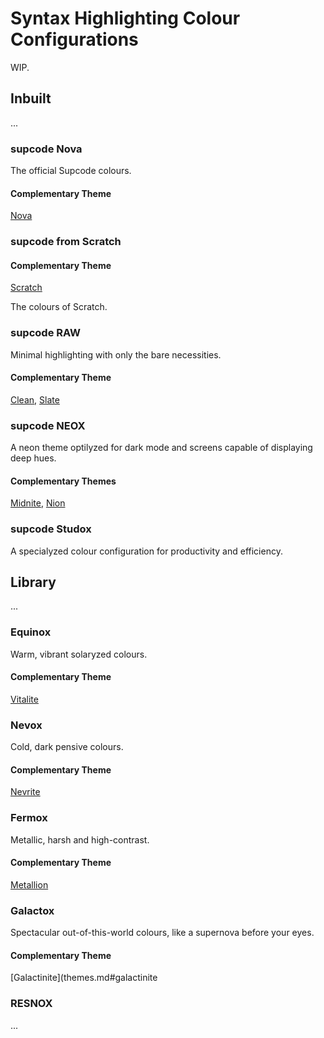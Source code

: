 # Syntax Highlighting Colour Configurations

WIP.

## Inbuilt

...

### supcode Nova

The official Supcode colours.

#### Complementary Theme
[Nova](themes.md#nova)

### supcode from Scratch

#### Complementary Theme
[Scratch](themes.md#scratch)

The colours of Scratch.

### supcode RAW

Minimal highlighting with only the bare necessities.

#### Complementary Theme
[Clean](themes.md#clean), [Slate](themes.md#slate)

### supcode NEOX

A neon theme optilyzed for dark mode and screens capable of displaying deep hues.

#### Complementary Themes
[Midnite](themes.md#midnite), [Nion](themes.md#nion)

### supcode Studox

A specialyzed colour configuration for productivity and efficiency.

## Library

...

### Equinox

Warm, vibrant solaryzed colours.

#### Complementary Theme
[Vitalite](themes.md#vitalite)

### Nevox

Cold, dark pensive colours.

#### Complementary Theme
[Nevrite](themes.md#nevrite)

### Fermox

Metallic, harsh and high-contrast.

#### Complementary Theme
[Metallion](themes.md#metallion)

### Galactox

Spectacular out-of-this-world colours, like a supernova before your eyes.

#### Complementary Theme
[Galactinite](themes.md#galactinite

### RESNOX

...
